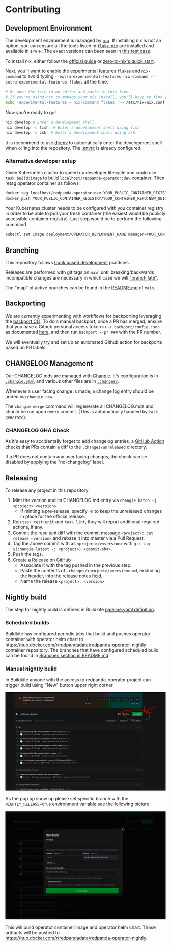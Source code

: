 # Contributing

## Development Environment

The development environment is managed by [`nix`](https://nixos.org). If
installing nix is not an option, you can ensure all the tools listed in
[`flake.nix`](./flake.nix) are installed and available in `$PATH`. The exact
versions can been seen in [this test case](./pkg/lint/testdata/tool-versions.txtar).

To install nix, either follow the [official guide](https://nixos.org/download) or [zero-to-nix's quick start](https://zero-to-nix.com/start).

Next, you'll want to enable the experimental features `flakes` and
`nix-command` to avoid typing `--extra-experimental-features nix-command
--extra-experimental-features flakes` all the time.

```bash
# Or open the file in an editor and paste in this line.
# If you're using nix to manage your nix install, you'll have to find your own path :)
echo 'experimental-features = nix-command flakes' >> /etc/nix/nix.conf
```

Now you're ready to go!

```sh
nix develop # Enter a development shell.
nix develop -c fish  # Enter a development shell using fish
nix develop -c zsh  # Enter a development shell using zsh
```

It is recommend to use [direnv](https://direnv.net/) to automatically enter the
development shell when `cd`'ing into the repository. The [.envrc](./.envrc) is
already configured.

### Alternative developer setup

Given Kubernetes cluster to speed up developer lifecycle one could use `task build:image` to
build `localhost/redpanda-operator:dev` container. Then retag operator container as follows
```bash
docker tag localhost/redpanda-operator:dev YOUR_PUBLIC_CONTAINER_REGISTRY/YOUR_CONTAINER_REPO:NEW_UNIQUE_TAG
docker push YOUR_PUBLIC_CONTAINER_REGISTRY/YOUR_CONTAINER_REPO:NEW_UNIQUE_TAG
```
Your Kubernetes cluster needs to be configured with you container registry in order to be able
to pull your fresh container (the easiest would be publicly accessible container registry).
Last step would be to perform the following command
```bash
kubectl set image deployment/OPERATOR_DEPLOYMENT_NAME manager=YOUR_CONTAINER_REGISTRY:YOUR_CONTAINER_TAG 
```

## Branching

This repository follows [trunk based development](https://trunkbaseddevelopment.com/) practices.

Releases are performed with git tags on `main` until breaking/backwards incompatible changes are necessary in which case we will ["branch late"](https://trunkbaseddevelopment.com/branch-for-release/#late-creation-of-release-branches).

The "map" of active branches can be found in the [README.md](README.md) of `main`.

## Backporting

We are currently experimenting with workflows for backporting leveraging the
[backport CLI](https://github.com/sorenlouv/backport). To do a manual backport, once a PR
has merged, ensure that you have a Github personal access token in
`~/.backport/config.json` as documented [here](https://github.com/sorenlouv/backport/blob/v9.6.6/docs/config-file-options.md#global-config-backportconfigjson),
and then run `backport --pr ###` with the PR number.

We will eventually try and set up an automated Github action for backports based on PR labels.

## CHANGELOG Management

Our CHANGELOG.mds are managed with [Changie](https://github.com/miniscruff/changie).
It's configuration is in [`.changie.yaml`](.changie.yaml) and various other files are in [`.changes/`](.changes/).

Whenever a user facing change is made, a change log entry should be added via `changie new`.

The `changie merge` command will regenerate all CHANGELOG.mds and should be run upon every commit.
(This is automatically handled by `task generate`).

### CHANGELOG GHA Check

As it's easy to accidentally forget to add changelog entries, a [GitHub Action](.github/workflows/changelog.yml)
checks that PRs contain a diff to the `.changes/unreleased` directory.

If a PR does not contain any user facing changes, the check can be disabled by
applying the "no-changelog" label.

## Releasing

To release any project in this repository:
1. Mint the version and its CHANGELOG.md entry via `changie batch -j <project> <version>`
    - If minting a pre-release, specify `-k` to keep the unreleased changes in place for the official release.
2. Run `task test:unit` and `task lint`, they will report additional required actions, if any.
4. Commit the resultant diff with the commit message `<project>: cut release <version>` and rebase it into master via a Pull Request.
5. Tag the above commit with as `<project>/v<version>` with `git tag $(changie latest -j <project>) <commit-sha>`.
6. Push the tags.
7. Create a [Release on GitHub](https://github.com/redpanda-data/redpanda-operator/releases)
    - Associate it with the tag pushed in the previous step.
    - Paste the contents of `.changes/<project>/<version>.md`, excluding the header, into the release notes field.
    - Name the release `<project>: <version>`

## Nightly build

The step for nightly build is defined in Buildkite 
[pipeline.yaml definition](https://github.com/redpanda-data/redpanda-operator/blob/main/.buildkite/pipeline.yml#L43-L74).

### Scheduled builds

Buildkite has configured periodic jobs that build and pushes operator container with operator
helm chart to https://hub.docker.com/r/redpandadata/redpanda-operator-nightly container repository.
The branches that have configured scheduled build can be found in 
[Branches section in README.md](https://github.com/redpanda-data/redpanda-operator/blob/main/README.md#branches).

### Manual nightly build

In Buildkite anyone with the access to redpanda-operator project can trigger build using 
"New" button upper right corner.

![new button](./.github/buildkite-new-button.png) 

As the pop up show up please set specific branch with the `NIGHTLY_RELEASE=true`
environment variable see the following picture 

![buildkite pop up](./.github/buildkite-create-pipeline-pop-up.png)

This will build operator container image and operator helm chart. Those artifacts will be pushed to
https://hub.docker.com/r/redpandadata/redpanda-operator-nightly.
